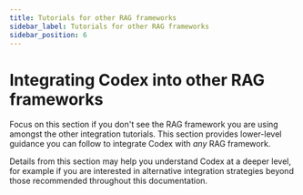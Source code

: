 ```yaml
---
title: Tutorials for other RAG frameworks
sidebar_label: Tutorials for other RAG frameworks
sidebar_position: 6
---
```



# Integrating Codex into other RAG frameworks

Focus on this section if you don't see the RAG framework you are using amongst the other integration tutorials. This section provides lower-level guidance you can follow to integrate Codex with *any* RAG framework.

Details from this section may help you understand Codex at a deeper level, for example if you are interested in alternative integration strategies beyond those recommended throughout this documentation.
